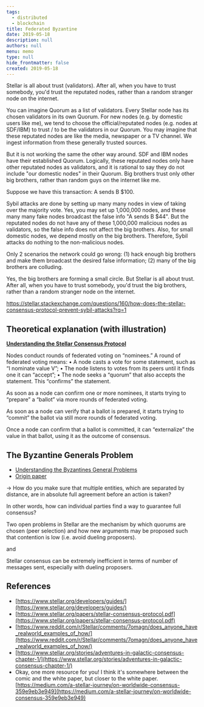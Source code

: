 ```yaml
---
tags: 
  - distributed
  - blockchain
title: Federated Byzantine
date: 2019-05-18
description: null
authors: null
menu: memo
type: null
hide_frontmatter: false
created: 2019-05-18
---
```


Stellar is all about trust (validators). After all, when you have to trust somebody, you'd trust the reputated nodes, rather than a random stranger node on the internet.

You can imagine Quorum as a list of validators. Every Stellar node has its chosen validators in its own Quorum. For new nodes (e.g. by domestic users like me), we tend to choose the official/reputated nodes (e.g. nodes at SDF/IBM) to trust / to be the validators in our Quorum. You may imagine that these reputated nodes are like the media, newspaper or a TV channel. We ingest information from these generally trusted sources.

But it is not working the same the other way around. SDF and IBM nodes have their established Quorum. Logically, these reputated nodes only have other reputated nodes as validators, and it is rational to say they do not include "our domestic nodes" in their Quorum. Big brothers trust only other big brothers, rather than random guys on the internet like me.

Suppose we have this transaction: A sends B $100.

Sybil attacks are done by setting up many many nodes in view of taking over the majority vote. Yes, you may set up 1,000,000 nodes, and these many many fake nodes broadcast the false info "A sends B $44". But the reputated nodes do not have any of these 1,000,000 malicious nodes as validators, so the false info does not affect the big brothers. Also, for small domestic nodes, we depend mostly on the big brothers. Therefore, Sybil attacks do nothing to the non-malicious nodes.

Only 2 scenarios the network could go wrong: (1) hack enough big brothers and make them broadcast the desired false information; (2) many of the big brothers are colluding.

Yes, the big brothers are forming a small circle. But Stellar is all about trust. After all, when you have to trust somebody, you'd trust the big brothers, rather than a random stranger node on the internet.

https://stellar.stackexchange.com/questions/160/how-does-the-stellar-consensus-protocol-prevent-sybil-attacks?rq=1

## Theoretical explanation (with illustration)
**[Understanding the Stellar Consensus Protocol](https://medium.com/interstellar/understanding-the-stellar-consensus-protocol-423409aad32e)**

Nodes conduct rounds of federated voting on “nominees.” A round of federated voting means:
• A node casts a vote for some statement, such as “I nominate value V”;
• The node listens to votes from its peers until it finds one it can “accept”;
• The node seeks a “quorum” that also accepts the statement. This “confirms” the statement.

As soon as a node can confirm one or more nominees, it starts trying to “prepare” a “ballot” via more rounds of federated voting.

As soon as a node can verify that a ballot is prepared, it starts trying to “commit” the ballot via still more rounds of federated voting.

Once a node can confirm that a ballot is committed, it can “externalize” the value in that ballot, using it as the outcome of consensus.

## The Byzantine Generals Problem
* [Understanding the Byzantines General Problems](https://medium.com/coinmonks/a-note-from-anthony-if-you-havent-already-please-read-the-article-gaining-clarity-on-key-787989107969)
* [Origin paper](https://people.eecs.berkeley.edu/~luca/cs174/byzantine.pdf)

→ How do you make sure that multiple entities, which are separated by distance, are in absolute full agreement before an action is taken?

In other words, how can individual parties find a way to guarantee full consensus?

Two open problems in Stellar are the mechanism by which quorums are chosen (peer selection) and how new arguments may be proposed such that contention is low (i.e. avoid dueling proposers).

and

Stellar consensus can be extremely inefficient in terms of number of messages sent, especially with dueling proposers.

## References
* [https://www.stellar.org/developers/guides/](https://www.stellar.org/developers/guides/)
* [https://www.stellar.org/papers/stellar-consensus-protocol.pdf](https://www.stellar.org/papers/stellar-consensus-protocol.pdf)
* [https://www.reddit.com/r/Stellar/comments/7omagn/does_anyone_have_realworld_examples_of_how/](https://www.reddit.com/r/Stellar/comments/7omagn/does_anyone_have_realworld_examples_of_how/)
* [https://www.stellar.org/stories/adventures-in-galactic-consensus-chapter-1/](https://www.stellar.org/stories/adventures-in-galactic-consensus-chapter-1/)
* Okay, one more resource for you! I think it's somewhere between the comic and the white paper, but closer to the white paper. [https://medium.com/a-stellar-journey/on-worldwide-consensus-359e9eb3e949](https://medium.com/a-stellar-journey/on-worldwide-consensus-359e9eb3e949)